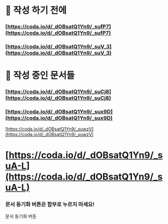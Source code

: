 # 👀 작성 하기 전에 

### [https://coda.io/d/_dOBsatQ1Yn9/_sufP7](https://coda.io/d/_dOBsatQ1Yn9/_sufP7)

### [https://coda.io/d/_dOBsatQ1Yn9/_suV_3](https://coda.io/d/_dOBsatQ1Yn9/_suV_3)



# 📌 작성 중인 문서들

### [https://coda.io/d/_dOBsatQ1Yn9/_suCj8](https://coda.io/d/_dOBsatQ1Yn9/_suCj8)

### [https://coda.io/d/_dOBsatQ1Yn9/_sux9D](https://coda.io/d/_dOBsatQ1Yn9/_sux9D)

[https://coda.io/d/_dOBsatQ1Yn9/_suwzV](https://coda.io/d/_dOBsatQ1Yn9/_suwzV)



# [https://coda.io/d/_dOBsatQ1Yn9/_suA-L](https://coda.io/d/_dOBsatQ1Yn9/_suA-L)



### 문서 동기화 버튼은 함부로 누르지 마세요!

문서 동기화 버튼